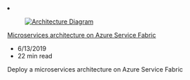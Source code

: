 <!-- This file is automatically generated by build/architectures/build_index.py. Any updates will be lost. -->

<!-- markdownlint-disable MD033 -->

<li class="grid-item item-column" data-categories="Developer Tools ">
<article class="card">
    <div class="card-header has-margin-bottom-none" aria-hidden="true">
        <figure class="image diagram has-height-175 has-overflow-hidden level">
            <a href="/azure/architecture/reference-architectures/microservices/service-fabric"><img src="/azure/architecture/browse/thumbs/service-fabric.png" class="diagram" alt="Architecture Diagram" data-linktype="relative-path"></a>
        </figure>
    </div>
    <div class="card-content">
        <a class="card-content-title has-margin-top-none" href="/azure/architecture/reference-architectures/microservices/service-fabric">
            <p>Microservices architecture on Azure Service Fabric</p>
        </a>
        <ul class="card-content-metadata">
            <li>6/13/2019</li>
            <li>22 min read</li>
        </ul>
        <p class="card-content-description">Deploy a microservices architecture on Azure Service Fabric</p>
        <div class="bottom-to-top-fade is-hidden-mobile"></div>
    </div>
</article>
</li>
